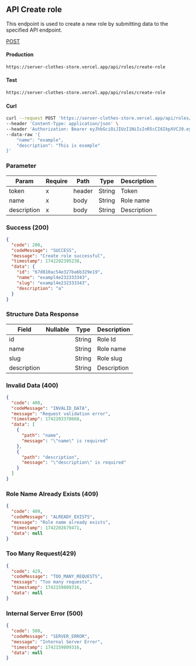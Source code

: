 ## API Create role

This endpoint is used to create a new role by submitting data to the specified API endpoint.

[POST](#)

#### Production

```bash
https://server-clothes-store.vercel.app/api/roles/create-role
```

#### Test

```bash
https://server-clothes-store.vercel.app/api/roles/create-role
```

#### Curl

```bash
curl --request POST 'https://server-clothes-store.vercel.app/api/roles/create-role' \
--header 'Content-Type: application/json' \
--header 'Authorization: Bearer eyJhbGciOiJIUzI1NiIsInR5cCI6IkpXVCJ9.eyJpZCI6IjY3ZDJhMzMyYzhhMjEzYjA1MDI4MzNjNiIsInR5cGUiOiJVc2VyIiwiaWF0IjoxNzQyMjAxMDU5LCJleHAiOjE3NDIyMDE5NTl9.gsqLAzSlJKDPU3D9gvKg_I42NJ3NhI2d5svf-MYywDo' \
--data-raw '{
    "name": "example",
    "description": "This is example"
}'
```

### Parameter

| Param       | Require | Path   | Type   | Description |
| ----------- | ------- | ------ | ------ | ----------- |
| token       | x       | header | String | Token       |
| name        | x       | body   | String | Role name   |
| description | x       | body   | String | Description |

### Success (200)

```json
{
  "code": 200,
  "codeMessage": "SUCCESS",
  "message": "Create role successful",
  "timestamp": 1742202395238,
  "data": {
    "id": "67d810ac54e327ba6b329e19",
    "name": "exampl4e232333343",
    "slug": "exampl4e232333343",
    "description": "a"
  }
}
```

### Structure Data Response

| Field       | Nullable | Type   | Description |
| ----------- | -------- | ------ | ----------- |
| id          |          | String | Role Id     |
| name        |          | String | Role name   |
| slug        |          | String | Role slug   |
| description |          | String | Description |

### Invalid Data (400)

```json
{
  "code": 400,
  "codeMessage": "INVALID_DATA",
  "message": "Request validation error",
  "timestamp": 1742203378668,
  "data": [
    {
      "path": "name",
      "message": "\"name\" is required"
    },
    {
      "path": "description",
      "message": "\"description\" is required"
    }
  ]
}
```

### Role Name Already Exists (409)

```json
{
  "code": 409,
  "codeMessage": "ALREADY_EXISTS",
  "message": "Role name already exists",
  "timestamp": 1742202679471,
  "data": null
}
```

### Too Many Request(429)

```json
{
  "code": 429,
  "codeMessage": "TOO_MANY_REQUESTS",
  "message": "Too many requests",
  "timestamp": 1742159809316,
  "data": null
}
```

### Internal Server Error (500)

```json
{
  "code": 500,
  "codeMessage": "SERVER_ERROR",
  "message": "Internal Server Error",
  "timestamp": 1742159809316,
  "data": null
}
```
